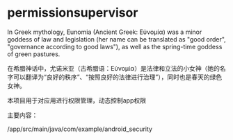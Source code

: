 # permissionsupervisor
In Greek mythology, Eunomia (Ancient Greek: Εὐνομία) was a minor goddess of law and legislation (her name can be translated as "good order", "governance according to good laws"), as well as the spring-time goddess of green pastures.

在希腊神话中，尤诺米亚（古希腊语：Εὐνομία）是法律和立法的小女神（她的名字可以翻译为“良好的秩序”、“按照良好的法律进行治理”），同时也是春天的绿色女神。

本项目用于对应用进行权限管理，动态控制app权限

主要内容：

/app/src/main/java/com/example/android_security

